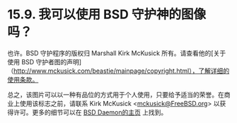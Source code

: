 # 15.9. 我可以使用 BSD 守护神的图像吗？

也许。BSD 守护程序的版权归 Marshall Kirk McKusick 所有。请查看他的[关于使用 BSD 守护者图的声明]（http://www.mckusick.com/beastie/mainpage/copyright.html），了解详细的使用条款。

总之，该图片可以以一种有品位的方式用于个人使用，只要给予适当的荣誉。在商业上使用该标志之前，请联系 Kirk McKusick <[mckusick@FreeBSD.org](mailto:mckusick@FreeBSD.org)> 以获得许可。更多的细节可以在 [BSD Daemon的主页](http://www.mckusick.com/beastie/index.html) 上找到。
